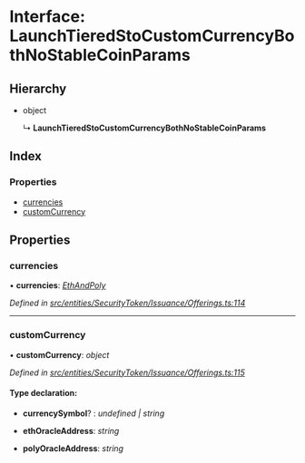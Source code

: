 # Interface: LaunchTieredStoCustomCurrencyBothNoStableCoinParams

## Hierarchy

* object

  ↳ **LaunchTieredStoCustomCurrencyBothNoStableCoinParams**

## Index

### Properties

* [currencies](_entities_securitytoken_issuance_offerings_.launchtieredstocustomcurrencybothnostablecoinparams.md#currencies)
* [customCurrency](_entities_securitytoken_issuance_offerings_.launchtieredstocustomcurrencybothnostablecoinparams.md#customcurrency)

## Properties

###  currencies

• **currencies**: *[EthAndPoly](../modules/_entities_securitytoken_issuance_offerings_.md#ethandpoly)*

*Defined in [src/entities/SecurityToken/Issuance/Offerings.ts:114](https://github.com/PolymathNetwork/polymath-sdk/blob/ade5412/src/entities/SecurityToken/Issuance/Offerings.ts#L114)*

___

###  customCurrency

• **customCurrency**: *object*

*Defined in [src/entities/SecurityToken/Issuance/Offerings.ts:115](https://github.com/PolymathNetwork/polymath-sdk/blob/ade5412/src/entities/SecurityToken/Issuance/Offerings.ts#L115)*

#### Type declaration:

* **currencySymbol**? : *undefined | string*

* **ethOracleAddress**: *string*

* **polyOracleAddress**: *string*
